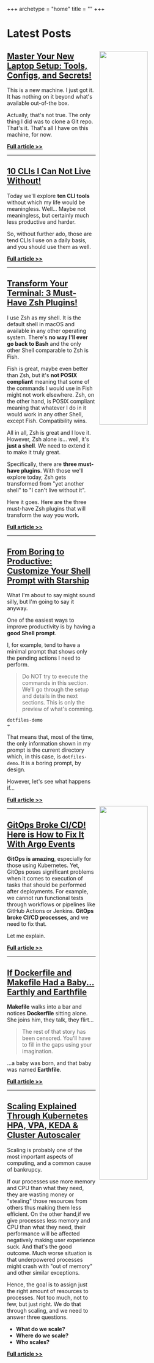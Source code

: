 +++
archetype = "home"
title = ""
+++

# Latest Posts

<img src="/terminal/master-your-new-laptop-setup-tools-configs-and-secrets/thumbnail.png" style="width:50%; float:right; padding: 10px">

## [Master Your New Laptop Setup: Tools, Configs, and Secrets!](/terminal/master-your-new-laptop-setup-tools-configs-and-secrets)

This is a new machine. I just got it. It has nothing on it beyond what's available out-of-the box.

Actually, that's not true. The only thing I did was to clone a Git repo. That's it. That's all I have on this machine, for now.

**[Full article >>](/terminal/master-your-new-laptop-setup-tools-configs-and-secrets)**

---

<img src="/terminal/why-i-can-not-live-without-these-10-clis/thumbnail.jpg" style="width:50%; float:right; padding: 10px">

## [10 CLIs I Can Not Live Without!](/terminal/why-i-can-not-live-without-these-10-clis)

Today we'll explore **ten CLI tools** without which my life would be meaningless. Well... Maybe not meaningless, but certainly much less productive and harder.

So, without further ado, those are tend CLIs I use on a daily basis, and you should use them as well.

**[Full article >>](/terminal/why-i-can-not-live-without-these-10-clis)**

---

<img src="/terminal/transform-your-terminal-3-must-have-zsh-plugins/thumbnail.jpg" style="width:50%; float:right; padding: 10px">

## [Transform Your Terminal: 3 Must-Have Zsh Plugins!](/terminal/transform-your-terminal-3-must-have-zsh-plugins)

I use Zsh as my shell. It is the default shell in macOS and available in any other operating system. There's **no way I'll ever go back to Bash** and the only other Shell comparable to Zsh is Fish.

Fish is great, maybe even better than Zsh, but it's **not POSIX compliant** meaning that some of the commands I would use in Fish might not work elsewhere. Zsh, on the other hand, is POSIX compliant meaning that whatever I do in it would work in any other Shell, except Fish. Compatibility wins.

All in all, Zsh is great and I love it. However, Zsh alone is... well, it's **just a shell**. We need to extend it to make it truly great.

Specifically, there are **three must-have plugins**. With those we'll explore today, Zsh gets transformed from "yet another shell" to "I can't live without it".

Here it goes. Here are the three must-have Zsh plugins that will transform the way you work.

**[Full article >>](/terminal/transform-your-terminal-3-must-have-zsh-plugins)**

---

<img src="/terminal/from-boring-to-productive-customize-your-shell-prompt-with-starship/thumbnail.jpg" style="width:50%; float:right; padding: 10px">

## [From Boring to Productive: Customize Your Shell Prompt with Starship](/terminal/from-boring-to-productive-customize-your-shell-prompt-with-starship)

What I'm about to say might sound silly, but I'm going to say it anyway.

One of the easiest ways to improve productivity is by having a **good Shell prompt**.

I, for example, tend to have a minimal prompt that shows only the pending actions I need to perform.

> Do NOT try to execute the commands in this section. We'll go through the setup and details in the next sections. This is only the preview of what's comming.

```
dotfiles-demo 
➜ 
```

That means that, most of the time, the only information shown in my prompt is the current directory which, in this case, is `dotfiles-demo`. It is a boring prompt, by design.

However, let's see what happens if...

**[Full article >>](/terminal/from-boring-to-productive-customize-your-shell-prompt-with-starship)**

---

<img src="/ci-cd/gitops-broke-ci-cd-here-is-how-to-fix-it-with-argo-events/thumbnail.jpg" style="width:50%; float:right; padding: 10px">

## [GitOps Broke CI/CD! Here is How to Fix It With Argo Events](/ci-cd/gitops-broke-ci-cd-here-is-how-to-fix-it-with-argo-events)

**GitOps is amazing**, especially for those using Kubernetes. Yet, GitOps poses significant problems when it comes to execution of tasks that should be performed after deployments. For example, we cannot run functional tests through workflows or pipelines like GitHub Actions or Jenkins. **GitOps broke CI/CD processes**, and we need to fix that.

Let me explain.

**[Full article >>](/ci-cd/gitops-broke-ci-cd-here-is-how-to-fix-it-with-argo-events)**

---

<img src="/ci-cd/if-dockerfile-and-makefile-had-a-baby-earthly-and-earthfile/thumbnail.png" style="width:50%; float:right; padding: 10px">

## [If Dockerfile and Makefile Had a Baby... Earthly and Earthfile](/ci-cd/if-dockerfile-and-makefile-had-a-baby-earthly-and-earthfile)

**Makefile** walks into a bar and notices **Dockerfile** sitting alone. She joins him, they talk, they flirt...

> The rest of that story has been censored. You'll have to fill in the gaps using your imagination.

...a baby was born, and that baby was named **Earthfile**.

**[Full article >>](/ci-cd/if-dockerfile-and-makefile-had-a-baby-earthly-and-earthfile)**

---

<img src="/kubernetes/scaling-explained-through-kubernetes-hpa-vpa-keda--cluster-autoscaler/thumbnail.png" style="width:50%; float:right; padding: 10px">

## [Scaling Explained Through Kubernetes HPA, VPA, KEDA & Cluster Autoscaler](/kubernetes/scaling-explained-through-kubernetes-hpa-vpa-keda--cluster-autoscaler)

Scaling is probably one of the most important aspects of computing, and a common cause of bankrupcy.

If our processes use more memory and CPU than what they need, they are wasting money or "stealing" those resources from others thus making them less efficient. On the other hand,if we give processes less memory and CPU than what they need, their performance will be affected negatively making user experience suck. And that's the good outcome. Much worse situation is that underpowered processes might crash with "out of memory" and other similar exceptions.

Hence, the goal is to assign just the right amount of resources to processes. Not too much, not to few, but just right. We do that through scaling, and we need to answer three questions.

* **What do we scale?**
* **Where do we scale?**
* **Who scales?**

**[Full article >>](/kubernetes/scaling-explained-through-kubernetes-hpa-vpa-keda--cluster-autoscaler)**
